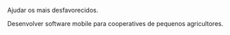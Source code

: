 Ajudar os mais desfavorecidos.

Desenvolver software mobile para cooperatives de pequenos agricultores.